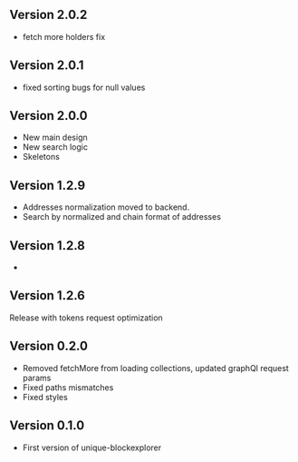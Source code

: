 ## Version 2.0.2

- fetch more holders fix

## Version 2.0.1

- fixed sorting bugs for null values

## Version 2.0.0

- New main design
- New search logic
- Skeletons

## Version 1.2.9

- Addresses normalization moved to backend.
- Search by normalized and chain format of addresses

## Version 1.2.8

-

## Version 1.2.6

Release with tokens request optimization

## Version 0.2.0

- Removed fetchMore from loading collections, updated graphQl request params
- Fixed paths mismatches
- Fixed styles

## Version 0.1.0

- First version of unique-blockexplorer